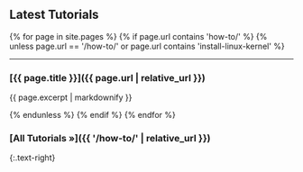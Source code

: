 ---
---

## Latest Tutorials

{% for page in site.pages %}
{% if page.url contains 'how-to/' %}
{% unless page.url == '/how-to/' or page.url contains 'install-linux-kernel' %}

<hr>

### [{{ page.title }}]({{ page.url | relative_url }})

{{ page.excerpt | markdownify }}

{% endunless %}
{% endif %}
{% endfor %}

### [All Tutorials &raquo;]({{ '/how-to/' | relative_url }})
{:.text-right}
